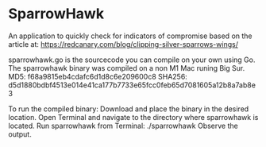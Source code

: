 # SparrowHawk
An application to quickly check for indicators of compromise based on the article at: https://redcanary.com/blog/clipping-silver-sparrows-wings/<br>

sparrowhawk.go is the sourcecode you can compile on your own using Go.<br>
The sparrowhawk binary was compiled on a non M1 Mac runing Big Sur.
MD5: f68a9815eb4cdafc6d1d8c6e209600c8
SHA256: d5d1880bdbf4513e014e41ca177b7733e65fcc0feb65d7081605a12b8a7ab8e3

To run the compiled binary:
Download and place the binary in the desired location.
Open Terminal and navigate to the directory where sparrowhawk is located.
Run sparrowhawk from Terminal: ./sparrowhawk
Observe the output.

